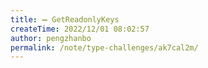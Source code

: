 ```yaml
---
title: ➖ GetReadonlyKeys
createTime: 2022/12/01 08:02:57
author: pengzhanbo
permalink: /note/type-challenges/ak7cal2m/
---
```

